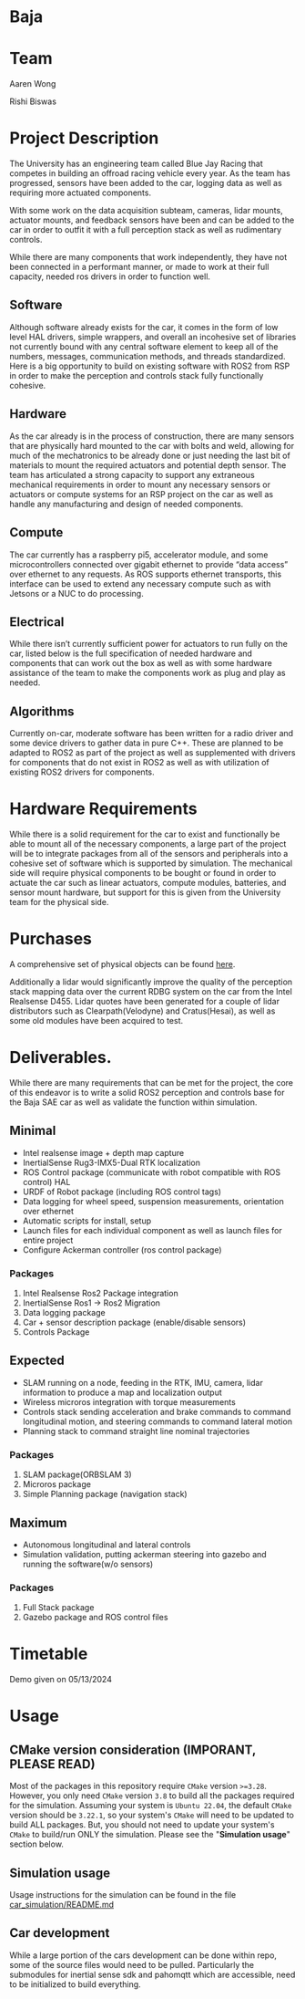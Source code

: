 # Baja

# Team
Aaren Wong

Rishi Biswas

# Project Description 
The University has an engineering team called Blue Jay Racing that competes in building an offroad racing vehicle every year. As the team has progressed, sensors have been added to the car, logging data as well as requiring more actuated components.

With some work on the data acquisition subteam, cameras, lidar mounts, actuator mounts, and feedback sensors have been and can be added to the car in order to outfit it with a full perception stack as well as rudimentary controls.

While there are many components that work independently, they have not been connected in a performant manner, or made to work at their full capacity, needed ros drivers in order to function well.
 
## Software
Although software already exists for the car, it comes in the form of low level HAL drivers, simple wrappers, and overall an incohesive set of libraries not currently bound with any central software element to keep all of the numbers, messages, communication methods, and threads standardized. Here is a big opportunity to build on existing software with ROS2 from RSP in order to make the perception and controls stack fully functionally cohesive.

 
## Hardware
As the car already is in the process of construction, there are many sensors that are physically hard mounted to the car with bolts and weld, allowing for much of the mechatronics to be already done or just needing the last bit of materials to mount the required actuators and potential depth sensor. The team has articulated a strong capacity to support any extraneous mechanical requirements in order to mount any necessary sensors or actuators or compute systems for an RSP project on the car as well as handle any manufacturing and design of needed components.

## Compute
The car currently has a raspberry pi5, accelerator module, and some microcontrollers connected over gigabit ethernet to provide “data access” over ethernet to any requests. As ROS supports ethernet transports, this interface can be used to extend any necessary compute such as with Jetsons or a NUC to do processing.

## Electrical
While there isn’t currently sufficient power for actuators to run fully on the car, listed below is the full specification of needed hardware and components that can work out the box as well as with some hardware assistance of the team to make the components work as plug and play as needed.

## Algorithms
Currently on-car, moderate software has been written for a radio driver and some device drivers to gather data in pure C++. These are planned to be adapted to ROS2 as part of the project as well as supplemented with drivers for components that do not exist in ROS2 as well as with utilization of existing ROS2 drivers for components.

# Hardware Requirements
While there is a solid requirement for the car to exist and functionally be able to mount all of the necessary components, a large part of the project will be to integrate packages from all of the sensors and peripherals into a cohesive set of software which is supported by simulation. The mechanical side will require physical components to be bought or found in order to actuate the car such as linear actuators, compute modules, batteries, and sensor mount hardware, but support for this is given from the University team for the physical side.


# Purchases
A comprehensive set of physical objects can be found [here](https://docs.google.com/spreadsheets/d/1bullgyg-n6dnWoXH10y2o3eHyXzcSN6-LDdDy9N1i8I/edit?usp=sharing).

Additionally a lidar would significantly improve the quality of the perception stack mapping data over the current RDBG system on the car from the Intel Realsense D455. Lidar quotes have been generated for a couple of lidar distributors such as Clearpath(Velodyne) and Cratus(Hesai), as well as some old modules have been acquired to test.

# Deliverables.
While there are many requirements that can be met for the project, the core of this endeavor is to write a solid ROS2 perception and controls base for the Baja SAE car as well as validate the function within simulation.

## Minimal
- Intel realsense image + depth map capture
- InertialSense Rug3-IMX5-Dual RTK localization
- ROS Control package (communicate with robot compatible with ROS control) HAL
- URDF of Robot package (including ROS control tags)
- Data logging for wheel speed, suspension measurements, orientation over ethernet
- Automatic scripts for install, setup
- Launch files for each individual component as well as launch files for entire project
- Configure Ackerman controller (ros control package)
### Packages
1. Intel Realsense Ros2 Package integration
2. InertialSense Ros1 -> Ros2 Migration
3. Data logging package
4. Car + sensor description package (enable/disable sensors)
5. Controls Package

## Expected
- SLAM running on a node, feeding in the RTK, IMU, camera, lidar information to produce a map and localization output
- Wireless microros integration with torque measurements
- Controls stack sending acceleration and brake commands to command longitudinal motion, and steering commands to command lateral motion
- Planning stack to command straight line nominal trajectories
### Packages
1. SLAM package(ORBSLAM 3)
2. Microros package
3. Simple Planning package (navigation stack)

## Maximum
- Autonomous longitudinal and lateral controls
- Simulation validation, putting ackerman steering into gazebo and running the software(w/o sensors)

### Packages
1. Full Stack package
2. Gazebo package and ROS control files 

# Timetable
Demo given on 05/13/2024

# Usage

## CMake version consideration (IMPORANT, PLEASE READ)
Most of the packages in this repository require `CMake` version `>=3.28`. However, you only need `CMake` version `3.8` to build all the packages required for the simulation. Assuming your system is `Ubuntu 22.04`, the default `CMake` version should be `3.22.1`, so your system's `CMake` will need to be updated to build ALL packages. But, you should not need to update your system's `CMake` to build/run ONLY the simulation. Please see the "**Simulation usage**" section below.

## Simulation usage
Usage instructions for the simulation can be found in the file [car_simulation/README.md](https://github.com/jhu-rsp/baja/blob/rsp24/car_simulation/README.md)

## Car development
While a large portion of the cars development can be done within repo, some of the source files would need to be pulled. Particularly the submodules for inertial sense sdk and pahomqtt which are accessible, need to be initialized to build everything.
